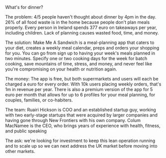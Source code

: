 What's for dinner?

The problem: 4/5 people haven't thought about dinner by 4pm in the day. 26% of all food waste is in the home because people don't plan meals properly. Every person in Ireland spends 377 euro on takeaways per year, including children. Lack of planning causes wasted food, time, and money.

The solution: Make Me A Sandwich is a meal-planning app that caters to your diet, creates a weekly meal calendar, preps and orders your shopping for you. You can go from sign up to having your week's meals planned in two minutes. Specify one or two cooking days for the week for batch cooking, save mountains of time, stress, and money, and never feel like you're compromising on your health or nutrition again.

The money: The app is free, but both supermarkets and users will each be charged a euro for every order. With 10k users placing weekly orders, that's 1m in revenue per year. There is also a premium version of the app for 5 euro per month that allows for up to 6 profiles for your meal planning, for couples, families, or co-habiters.

The team: Ruairi Hickson is COO and an established startup guy, working with two early-stage startups that were acquired by larger companies and having gone through New Frontiers with his own company. Colum MacNamee is the CEO, who brings years of experience with health, fitness, and public speaking

The ask: we're looking for investment to keep this lean operation running and to scale up so we can next address the UK market before moving into other markets.